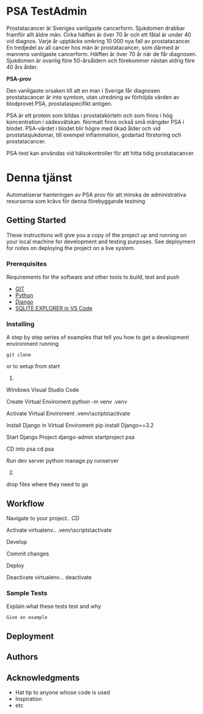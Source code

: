 # PSA TestAdmin

Prostatacancer är Sveriges vanligaste cancerform. Sjukdomen drabbar framför allt äldre män. Cirka hälften är över 70 år och ett fåtal är under 40 vid diagnos. Varje år upptäcks omkring 10 000 nya fall av prostatacancer. En tredjedel av all cancer hos män är prostatacancer, som därmed är mannens vanligaste cancerform. Hälften är över 70 år när de får diagnosen. Sjukdomen är ovanlig före 50-årsåldern och förekommer nästan aldrig före 40 års ålder.

<b>PSA-prov</b>

Den vanligaste orsaken till att en man i Sverige får diagnosen prostatacancer är inte symtom, utan utredning av förhöjda värden av blodprovet PSA, prostataspecifikt antigen. 

PSA är ett protein som bildas i prostatakörteln och som finns i hög koncentration i sädesvätskan. Normalt finns också små mängder PSA i blodet.
PSA-värdet i blodet blir högre med ökad ålder och vid prostatasjukdomar, till exempel inflammation, godartad förstoring och prostatacancer.

PSA-test kan användas vid hälsokontroller för att hitta tidig prostatacancer.

# Denna tjänst

Automatiserar hanteringen av PSA prov för att minska de administrativa resurserna som krävs för denna förebyggande testning


## Getting Started

These instructions will give you a copy of the project up and running on
your local machine for development and testing purposes. See deployment
for notes on deploying the project on a live system.

### Prerequisites

Requirements for the software and other tools to build, test and push 
- [GIT](https://github.com/)
- [Python](https://www.python.org/)
- [Django](https://www.djangoproject.com/)
- [SQLITE EXPLORER in VS Code](https://marketplace.visualstudio.com/items?itemName=alexcvzz.vscode-sqlite)


### Installing

A step by step series of examples that tell you how to get a development
environment running
      
    git clone

or to setup from start

1. 

Windows
Visual Studio Code

Create Virtual Enviroment
python -m venv .venv

Activate Virtual Enviroment
.venv\scripts\activate

Install Django in Virtual Enviroment
pip install Django==3.2

Start Django Project
django-admin startproject psa

CD into psa
cd psa

Run dev server
python manage.py runserver

2. 
drop files where they need to go

## Workflow

Navigate to your project.. CD

Activate virtualenv.. .venv\scripts\activate

Develop

Commit changes

Deploy

Deactivate virtualenv... deactivate

### Sample Tests

Explain what these tests test and why

    Give an example


## Deployment


## Authors


## Acknowledgments

  - Hat tip to anyone whose code is used
  - Inspiration
  - etc